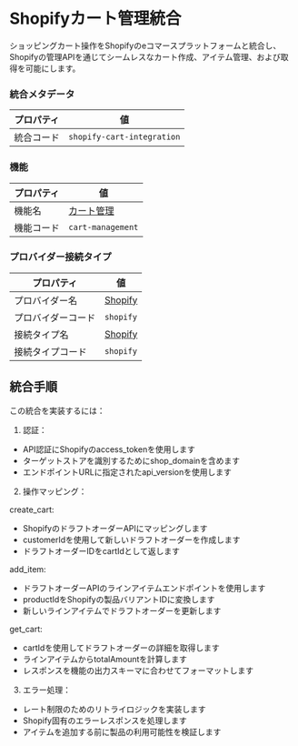 # Shopifyカート管理統合
ショッピングカート操作をShopifyのeコマースプラットフォームと統合し、Shopifyの管理APIを通じてシームレスなカート作成、アイテム管理、および取得を可能にします。

### 統合メタデータ
| プロパティ | 値 |
|----------|------|
| 統合コード | `shopify-cart-integration` |

### 機能
| プロパティ | 値 |
|----------|------|
| 機能名 | [カート管理](../capability/cart-management.md) |
| 機能コード | `cart-management` |

### プロバイダー接続タイプ
| プロパティ | 値 |
|----------|------|
| プロバイダー名 | [Shopify](../provider/shopify.md) |
| プロバイダーコード | `shopify` |
| 接続タイプ名 | [Shopify](../provider/shopify.md#shopify) |
| 接続タイプコード | `shopify` |

## 統合手順
この統合を実装するには：

1. 認証：
- API認証にShopifyのaccess_tokenを使用します
- ターゲットストアを識別するためにshop_domainを含めます
- エンドポイントURLに指定されたapi_versionを使用します

2. 操作マッピング：

create_cart:
- ShopifyのドラフトオーダーAPIにマッピングします
- customerIdを使用して新しいドラフトオーダーを作成します
- ドラフトオーダーIDをcartIdとして返します

add_item:
- ドラフトオーダーAPIのラインアイテムエンドポイントを使用します
- productIdをShopifyの製品バリアントIDに変換します
- 新しいラインアイテムでドラフトオーダーを更新します

get_cart:
- cartIdを使用してドラフトオーダーの詳細を取得します
- ラインアイテムからtotalAmountを計算します
- レスポンスを機能の出力スキーマに合わせてフォーマットします

3. エラー処理：
- レート制限のためのリトライロジックを実装します
- Shopify固有のエラーレスポンスを処理します
- アイテムを追加する前に製品の利用可能性を検証します